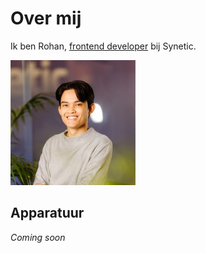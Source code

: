 # Over mij

Ik ben Rohan, [frontend developer](https://rohanvanwijk.nl) bij Synetic.

![Profiel Rohan](img/image.png)

## Apparatuur

*Coming soon*